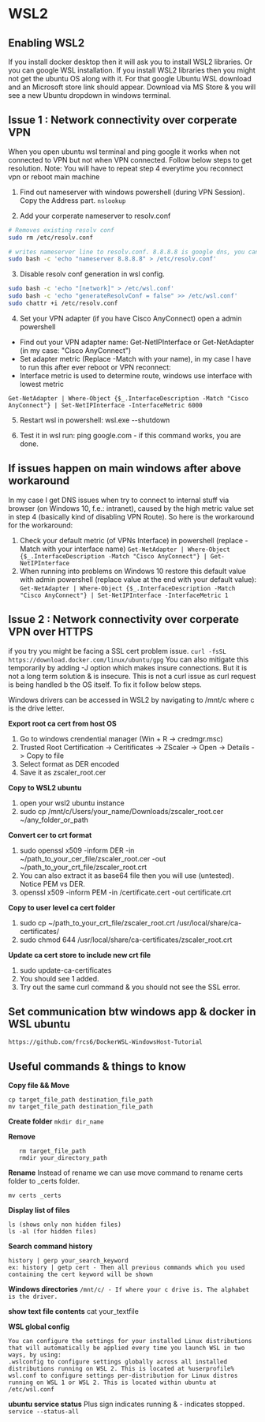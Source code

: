# WSL2

## Enabling WSL2
If you install docker desktop then it will ask you to install WSL2 libraries. Or you can google WSL installation. If you install WSL2 libraries then you might not get the ubuntu OS along with it. For that google Ubuntu WSL download and an Microsoft store link should appear. Download via MS Store & you will see a new Ubuntu dropdown in windows terminal.

## Issue 1 : Network connectivity over corperate VPN
When you open ubuntu wsl terminal and ping google it works when not connected to VPN but not when VPN connected. Follow below steps to get resolution.
Note: You will have to repeat step 4 everytime you reconnect vpn or reboot main machine

1. Find out nameserver with windows powershell (during VPN Session). Copy the Address part.
```nslookup```

2. Add your corperate nameserver to resolv.conf

```bash
# Removes existing resolv conf
sudo rm /etc/resolv.conf

# writes nameserver line to resolv.conf. 8.8.8.8 is google dns, you can either try that or the corperate dns address (nslookup).
sudo bash -c 'echo "nameserver 8.8.8.8" > /etc/resolv.conf'
```

3. Disable resolv conf generation in wsl config.
```bash
sudo bash -c 'echo "[network]" > /etc/wsl.conf'
sudo bash -c 'echo "generateResolvConf = false" >> /etc/wsl.conf'
sudo chattr +i /etc/resolv.conf
```

4. Set your VPN adapter (if you have Cisco AnyConnect) open a admin powershell

- Find out your VPN adapter name: Get-NetIPInterface or  Get-NetAdapter (in my case: "Cisco AnyConnect")
- Set adapter metric (Replace -Match with your name), in my case I have to run this after ever reboot or VPN reconnect:
- Interface metric is used to determine route, windows use interface with lowest metric

```Get-NetAdapter | Where-Object {$_.InterfaceDescription -Match "Cisco AnyConnect"} | Set-NetIPInterface -InterfaceMetric 6000```

5. Restart wsl in powershell: wsl.exe --shutdown

6. Test it in wsl run: ping google.com - if this command works, you are done.


## If issues happen on main windows after above workaround
In my case I get DNS issues when try to connect to internal stuff via browser (on Windows 10, f.e.: intranet), caused by the high metric value set in step 4 (basically kind of disabling VPN Route). So here is the workaround for the workaround:

1. Check your default metric (of VPNs Interface) in powershell (replace -Match with your interface name)
```Get-NetAdapter | Where-Object {$_.InterfaceDescription -Match "Cisco AnyConnect"} | Get-NetIPInterface```
2. When running into problems on Windows 10 restore this default value with admin powershell (replace value at the end with your default value):
```Get-NetAdapter | Where-Object {$_.InterfaceDescription -Match "Cisco AnyConnect"} | Set-NetIPInterface -InterfaceMetric 1```



## Issue 2 : Network connectivity over corperate VPN over HTTPS

if you try you might be facing a SSL cert problem issue. 
```curl -fsSL https://download.docker.com/linux/ubuntu/gpg```
You can also mitigate this temporarily by adding -J option which makes insure connections. But it is not a long term solution & is insecure. This is not a curl issue as curl request is being handled b the OS itself. To fix it follow below steps.

Windows drivers can be accessed in WSL2 by navigating to /mnt/c where c is the drive letter. 

**Export root ca cert from host OS** 
1. Go to windows crendential manager (Win + R -> credmgr.msc)
2. Trusted Root Certification -> Ceritificates -> ZScaler -> Open -> Details -> Copy to file
3. Select format as DER encoded
4. Save it as zscaler_root.cer

**Copy to WSL2 ubuntu**
1. open your wsl2 ubuntu instance
2. sudo cp /mnt/c/Users/your_name/Downloads/zscaler_root.cer ~/any_folder_or_path

**Convert cer to crt format**
1. sudo openssl x509 -inform DER -in ~/path_to_your_cer_file/zscaler_root.cer -out ~/path_to_your_crt_file/zscaler_root.crt
2. You can also extract it as base64 file then you will use (untested). Notice PEM vs DER.
3. openssl x509 -inform PEM -in <filepath>/certificate.cert -out certificate.crt



**Copy to user level ca cert folder**
1. sudo cp ~/path_to_your_crt_file/zscaler_root.crt /usr/local/share/ca-certificates/
2. sudo chmod 644 /usr/local/share/ca-certificates/zscaler_root.crt

**Update ca cert store to include new crt file**
1. sudo update-ca-certificates
2. You should see 1 added. 
3. Try out the same curl command & you should not see the SSL error.
  
  
 ## Set communication btw windows app & docker in WSL ubuntu
 ```
 https://github.com/frcs6/DockerWSL-WindowsHost-Tutorial
 ```
  
  
## Useful commands & things to know

 **Copy file && Move**
  ```
  cp target_file_path destination_file_path
  mv target_file_path destination_file_path
  ```
 **Create folder**
 ```mkdir dir_name``` 

 **Remove**
  ```
     rm target_file_path
     rmdir your_directory_path  
  ```
  
  **Rename**
  Instead of rename we can use move command to rename certs folder to _certs folder.
  ```
  mv certs _certs
  ```
  
  **Display list of files**
  ```
  ls (shows only non hidden files)
  ls -al (for hidden files)
  ```
  
  **Search command history**
  ```
  history | gerp your_search_keyword
  ex: history | getp cert - Then all previous commands which you used containing the cert keyword will be shown
  ```
  
  **Windows directories**
  ```/mnt/c/ - If where your c drive is. The alphabet is the driver.```
  
  **show text file contents**
  cat your_textfile
  
  **WSL global config**
  ```
  You can configure the settings for your installed Linux distributions that will automatically be applied every time you launch WSL in two ways, by using:
  .wslconfig to configure settings globally across all installed distributions running on WSL 2. This is located at %userprofile%
  wsl.conf to configure settings per-distribution for Linux distros running on WSL 1 or WSL 2. This is located within ubuntu at /etc/wsl.conf
  ```
  
  **ubuntu service status**
  Plus sign indicates running & - indicates stopped. 
  ```service --status-all```
  
